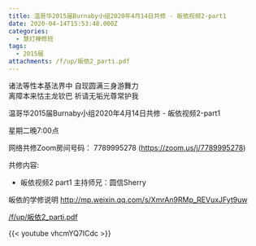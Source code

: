 ```yaml
---
title: 温哥华2015届Burnaby小组2020年4月14日共修 - 皈依视频2-part1
date: 2020-04-14T15:53:48.000Z
categories:
  - 慧灯禅修班
tags:
  - 2015届
attachments: /f/up/皈依2_parti.pdf
---
```

诸法等性本基法界中 自现圆满三身游舞力   
离障本来怙主龙钦巴 祈请无垢光尊常护我

温哥华2015届Burnaby小组2020年4月14日共修 - 皈依视频2-part1

星期二晚7:00点 

网络共修Zoom房间号码： 7789995278 (<https://zoom.us/j/7789995278>)

共修内容: 

- 皈依视频2 part1
主持师兄：圆信Sherry

皈依的学修说明 <http://mp.weixin.qq.com/s/XmrAn9RMp_REVuxJFyt9uw>  

[/f/up/皈依2_parti.pdf](https://hdvblob.blob.core.windows.net/hdv/f/up/皈依2_parti.pdf)

{{< youtube vhcmYQ7ICdc >}}